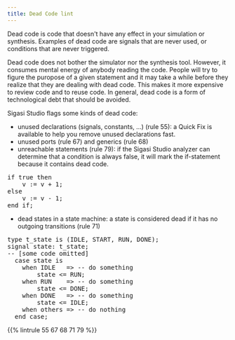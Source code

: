 ```yaml
---
title: Dead Code lint
---
```


Dead code is code that doesn't have any effect in your simulation or
synthesis. Examples of dead code are signals that are never used, or
conditions that are never triggered.

Dead code does not bother the simulator nor the synthesis tool. However,
it consumes mental energy of anybody reading the code. People will try
to figure the puropose of a given statement and it may take a while
before they realize that they are dealing with dead code. This makes it
more expensive to review code and to reuse code. In general, dead code
is a form of technological debt that should be avoided.

Sigasi Studio flags some kinds of dead code:

* unused declarations (signals, constants, …) (rule 55):
a Quick Fix is available to help you remove unused declarations fast.
* unused ports (rule 67) and generics (rule 68)
* unreachable statements (rule 79): if the Sigasi Studio analyzer can determine that a condition is always false,
it will mark the if-statement because it contains dead code.

<pre>if true then
    v := v + 1;
<span class="badcode">else</span>
    <span class="badcode">v := v - 1;</span>
end if;
</pre>

* dead states in a state machine: a state is considered dead if it has no outgoing transitions (rule 71)

<pre>type t_state is (IDLE, <span class="badcode">START</span>, RUN, DONE);
signal state: t_state;
-- [some code omitted]
  case state is
    when IDLE   => -- do something
        state <= RUN;
    when RUN    => -- do something
        state <= DONE;
    when DONE   => -- do something
        state <= IDLE;
    when others => -- do nothing
  end case;
</pre>

{{% lintrule 55 67 68 71 79 %}}
